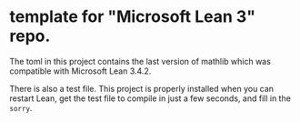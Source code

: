 # template for "Microsoft Lean 3" repo.

The toml in this project contains the last version of mathlib which was compatible with Microsoft Lean 3.4.2.

There is also a test file. This project is properly installed when you can restart Lean, get the test file
to compile in just a few seconds, and fill in the `sorry`.
